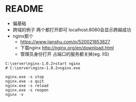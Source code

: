# README

- 偏基础
- 跨域的例子 两个都打开即可 localhost:8080会显示跨越成功 
- nginx那个 
    - https://www.jianshu.com/p/520021853827
    - 下载nginx http://nginx.org/en/download.html
    - 管理员身份打开 占端口的服务都关掉(eg. IIS)
    
```
C:\server\nginx-1.0.2>start nginx
# C:\server\nginx-1.0.2>nginx.exe

nginx.exe -s stop
nginx.exe -s quit
nginx.exe -s reload
nginx.exe -s reopen
nginx -v
```    